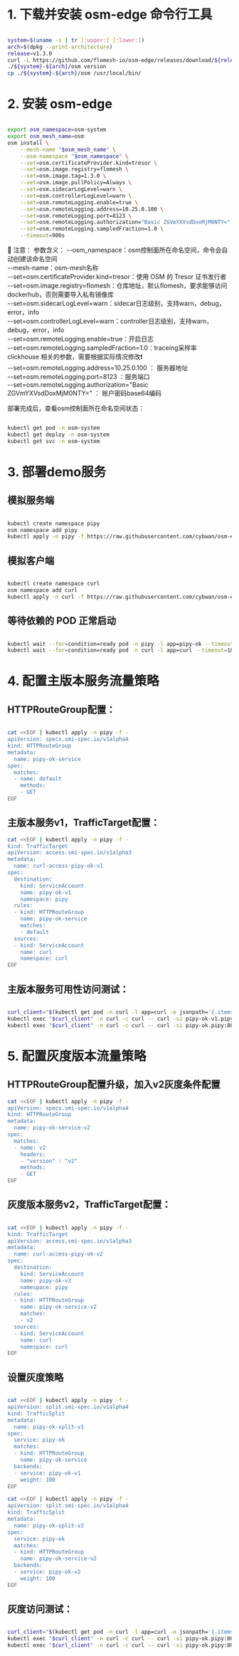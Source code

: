 
# 1. 下载并安装 osm-edge 命令行工具

```bash

system=$(uname -s | tr [:upper:] [:lower:])
arch=$(dpkg --print-architecture)
release=v1.3.0
curl -L https://github.com/flomesh-io/osm-edge/releases/download/${release}/osm-edge-${release}-${system}-${arch}.tar.gz | tar -vxzf -
./${system}-${arch}/osm version
cp ./${system}-${arch}/osm /usr/local/bin/

```

# 2. 安装 osm-edge

```bash

export osm_namespace=osm-system 
export osm_mesh_name=osm 
osm install \
    --mesh-name "$osm_mesh_name" \
    --osm-namespace "$osm_namespace" \
    --set=osm.certificateProvider.kind=tresor \
    --set=osm.image.registry=flomesh \
    --set=osm.image.tag=1.3.0 \
    --set=osm.image.pullPolicy=Always \
    --set=osm.sidecarLogLevel=warn \
    --set=osm.controllerLogLevel=warn \
    --set=osm.remoteLogging.enable=true \
    --set=osm.remoteLogging.address=10.25.0.100 \
    --set=osm.remoteLogging.port=8123 \
    --set=osm.remoteLogging.authorization="Basic ZGVmYXVsdDoxMjM0NTY=" \
    --set=osm.remoteLogging.sampledFraction=1.0 \
    --timeout=900s
```
🔴 注意：
参数含义：
--osm_namespace：osm控制面所在命名空间，命令会自动创建该命名空间 \
--mesh-name：osm-mesh名称 \
--set=osm.certificateProvider.kind=tresor：使用 OSM 的 Tresor 证书发行者 \
--set=osm.image.registry=flomesh：仓库地址，默认flomesh，要求能够访问dockerhub，否则需要导入私有镜像库 \
--set=osm.sidecarLogLevel=warn：sidecar日志级别，支持warn，debug，error，info \
--set=osm.controllerLogLevel=warn：controller日志级别，支持warn，debug，error，info \
--set=osm.remoteLogging.enable=true：开启日志 \
--set=osm.remoteLogging.sampledFraction=1.0：traceing采样率 \
clickhouse 相关的参数，需要根据实际情况修改❗   
    --set=osm.remoteLogging.address=10.25.0.100 ： 服务器地址 \
    --set=osm.remoteLogging.port=8123 ：服务端口 \
    --set=osm.remoteLogging.authorization="Basic ZGVmYXVsdDoxMjM0NTY=" ： 账户密码base64编码 

部署完成后，查看osm控制面所在命名空间状态：
```bash

kubectl get pod -n osm-system
kubectl get deploy -n osm-system
kubectl get svc -n osm-system
```

# 3. 部署demo服务

## 模拟服务端

```bash

kubectl create namespace pipy
osm namespace add pipy
kubectl apply -n pipy -f https://raw.githubusercontent.com/cybwan/osm-edge-start-demo/main/demo/traffic-split-v4/pipy-ok.pipy.yaml
```

## 模拟客户端

```bash

kubectl create namespace curl
osm namespace add curl
kubectl apply -n curl -f https://raw.githubusercontent.com/cybwan/osm-edge-start-demo/main/demo/traffic-split-v4/curl.curl.yaml
```

## 等待依赖的 POD 正常启动

```bash

kubectl wait --for=condition=ready pod -n pipy -l app=pipy-ok --timeout=180s
kubectl wait --for=condition=ready pod -n curl -l app=curl --timeout=180s
```

# 4. 配置主版本服务流量策略

## HTTPRouteGroup配置：

```bash

cat <<EOF | kubectl apply -n pipy -f -
apiVersion: specs.smi-spec.io/v1alpha4
kind: HTTPRouteGroup
metadata:
  name: pipy-ok-service
spec:
  matches:
  - name: default
    methods:
    - GET
EOF

```

## 主版本服务v1，TrafficTarget配置：
```bash
cat <<EOF | kubectl apply -n pipy -f -
kind: TrafficTarget
apiVersion: access.smi-spec.io/v1alpha3
metadata:
  name: curl-access-pipy-ok-v1
spec:
  destination:
    kind: ServiceAccount
    name: pipy-ok-v1
    namespace: pipy
  rules:
  - kind: HTTPRouteGroup
    name: pipy-ok-service
    matches:
    - default
  sources:
  - kind: ServiceAccount
    name: curl
    namespace: curl
EOF
```

## 主版本服务可用性访问测试：

```bash

curl_client="$(kubectl get pod -n curl -l app=curl -o jsonpath='{.items[0].metadata.name}')"
kubectl exec "$curl_client" -n curl -c curl -- curl -si pipy-ok-v1.pipy:8080
kubectl exec "$curl_client" -n curl -c curl -- curl -si pipy-ok.pipy:8080
```


# 5. 配置灰度版本流量策略

## HTTPRouteGroup配置升级，加入v2灰度条件配置
```bash
cat <<EOF | kubectl apply -n pipy -f -
apiVersion: specs.smi-spec.io/v1alpha4
kind: HTTPRouteGroup
metadata:
  name: pipy-ok-service-v2
spec:
  matches:
  - name: v2
    headers: 
    - "version" : "v2"
    methods:
    - GET
EOF
```

## 灰度版本服务v2，TrafficTarget配置：

```bash

cat <<EOF | kubectl apply -n pipy -f -
kind: TrafficTarget
apiVersion: access.smi-spec.io/v1alpha3
metadata:
  name: curl-access-pipy-ok-v2
spec:
  destination:
    kind: ServiceAccount
    name: pipy-ok-v2
    namespace: pipy
  rules:
  - kind: HTTPRouteGroup
    name: pipy-ok-service-v2
    matches:
    - v2
  sources:
  - kind: ServiceAccount
    name: curl
    namespace: curl
EOF
```

## 设置灰度策略

```bash

cat <<EOF | kubectl apply -n pipy -f -
apiVersion: split.smi-spec.io/v1alpha4
kind: TrafficSplit
metadata:
  name: pipy-ok-split-v1
spec:
  service: pipy-ok
  matches:
  - kind: HTTPRouteGroup
    name: pipy-ok-service
  backends:
  - service: pipy-ok-v1
    weight: 100
EOF

cat <<EOF | kubectl apply -n pipy -f -
apiVersion: split.smi-spec.io/v1alpha4
kind: TrafficSplit
metadata:
  name: pipy-ok-split-v2
spec:
  service: pipy-ok
  matches:
  - kind: HTTPRouteGroup
    name: pipy-ok-service-v2
  backends:
  - service: pipy-ok-v2
    weight: 100
EOF
```
## 灰度访问测试：

```bash

curl_client="$(kubectl get pod -n curl -l app=curl -o jsonpath='{.items[0].metadata.name}')"
kubectl exec "$curl_client" -n curl -c curl -- curl -si pipy-ok.pipy:8080
kubectl exec "$curl_client" -n curl -c curl -- curl -si pipy-ok.pipy:8080 -H "version:v2"
```




